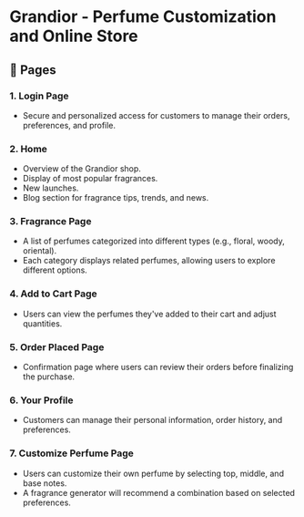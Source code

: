 # Grandior - Perfume Customization and Online Store

## 📝 Pages

### 1. Login Page
- Secure and personalized access for customers to manage their orders, preferences, and profile.

### 2. Home
- Overview of the Grandior shop.
- Display of most popular fragrances.
- New launches.
- Blog section for fragrance tips, trends, and news.

### 3. Fragrance Page
- A list of perfumes categorized into different types (e.g., floral, woody, oriental).
- Each category displays related perfumes, allowing users to explore different options.

### 4. Add to Cart Page
- Users can view the perfumes they've added to their cart and adjust quantities.

### 5. Order Placed Page
- Confirmation page where users can review their orders before finalizing the purchase.

### 6. Your Profile
- Customers can manage their personal information, order history, and preferences.

### 7. Customize Perfume Page
- Users can customize their own perfume by selecting top, middle, and base notes.
- A fragrance generator will recommend a combination based on selected preferences.